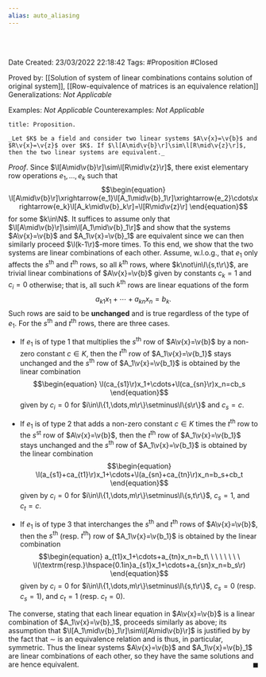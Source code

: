 ```yaml
---
alias: auto_aliasing
---
```


<br />
<br />

Date Created: 23/03/2022 22:18:42
Tags: #Proposition #Closed 

Proved by: [[Solution of system of linear combinations contains solution of original system]], [[Row-equivalence of matrices is an equivalence relation]]
Generalizations: _Not Applicable_

Examples: _Not Applicable_
Counterexamples: _Not Applicable_

``` ad-Proposition
title: Proposition.

_Let $K$ be a field and consider two linear systems $A\v{x}=\v{b}$ and $R\v{x}=\v{z}$ over $K$. If $\l[A\mid\v{b}\r]\sim\l[R\mid\v{z}\r]$, then the two linear systems are equivalent._

```

_Proof_. Since $\l[A\mid\v{b}\r]\sim\l[R\mid\v{z}\r]$, there exist elementary row operations $e_1,\dots,e_k$ such that
$$\begin{equation}
    \l[A\mid\v{b}\r]\xrightarrow{e_1}\l[A_1\mid\v{b}_1\r]\xrightarrow{e_2}\cdots\xrightarrow{e_k}\l[A_k\mid\v{b}_k\r]=\l[R\mid\v{z}\r]
\end{equation}$$
for some $k\in\N$. It suffices to assume only that $\l[A\mid\v{b}\r]\sim\l[A_1\mid\v{b}_1\r]$ and show that the systems $A\v{x}=\v{b}$ and $A_1\v{x}=\v{b}_1$ are equivalent since we can then similarly proceed $\l(k-1\r)$-more times. To this end, we show that the two systems are linear combinations of each other. Assume, w.l.o.g., that $e_1$ only affects the $s^\textrm{th}$ and $t^\textrm{th}$ rows, so all $k^\textrm{th}$ rows, where $k\not\in\l\{s,t\r\}$, are trivial linear combinations of $A\v{x}=\v{b}$ given by constants $c_k=1$ and $c_i=0$ otherwise; that is, all such $k^\textrm{th}$ rows are linear equations of the form
$$\begin{equation}
    a_{k1}x_1+\cdots+a_{kn}x_n=b_k.
\end{equation}$$
Such rows are said to be **unchanged** and is true regardless of the type of $e_1$. For the $s^\textrm{th}$ and $t^\textrm{th}$ rows, there are three cases.
* If $e_1$ is of type 1 that multiplies the $s^\textrm{th}$ row of $A\v{x}=\v{b}$ by a non-zero constant $c\in K$, then the $t^\textrm{th}$ row of $A_1\v{x}=\v{b_1}$ stays unchanged and the $s^\textrm{th}$ row of $A_1\v{x}=\v{b_1}$ is obtained by the linear combination
$$\begin{equation}
    \l(ca_{s1}\r)x_1+\cdots+\l(ca_{sn}\r)x_n=cb_s
\end{equation}$$
given by $c_i=0$ for $i\in\l\{1,\dots,m\r\}\setminus\l\{s\r\}$ and $c_s=c$.

* If $e_1$ is of type 2 that adds a non-zero constant $c\in K$ times the $t^\textrm{th}$ row to the $s^\textrm{st}$ row of $A\v{x}=\v{b}$, then the $t^\textrm{th}$ row of $A_1\v{x}=\v{b_1}$ stays unchanged and the $s^\textrm{th}$ row of $A_1\v{x}=\v{b_1}$ is obtained by the linear combination
$$\begin{equation}
    \l(a_{s1}+ca_{t1}\r)x_1+\cdots+\l(a_{sn}+ca_{tn}\r)x_n=b_s+cb_t
\end{equation}$$
given by $c_i=0$ for $i\in\l\{1,\dots,m\r\}\setminus\l\{s,t\r\}$, $c_s=1$, and $c_t=c$.

* If $e_1$ is of type 3 that interchanges the $s^\textrm{th}$ and $t^\textrm{th}$ rows of $A\v{x}=\v{b}$, then the $s^\textrm{th}$ (resp. $t^\textrm{th}$) row of $A_1\v{x}=\v{b_1}$ is obtained by the linear combination
$$\begin{equation}
    a_{t1}x_1+\cdots+a_{tn}x_n=b_t\ \ \ \ \ \ \ \ \l(\textrm{resp.}\hspace{0.1in}a_{s1}x_1+\cdots+a_{sn}x_n=b_s\r)
\end{equation}$$
given by $c_i=0$ for $i\in\l\{1,\dots,m\r\}\setminus\l\{s,t\r\}$, $c_s=0$ (resp. $c_s=1$), and $c_t=1$ (resp. $c_t=0$).

The converse, stating that each linear equation in $A\v{x}=\v{b}$ is a linear combination of $A_1\v{x}=\v{b}_1$, proceeds similarly as above; its assumption that $\l[A_1\mid\v{b}_1\r]\sim\l[A\mid\v{b}\r]$ is justified by by the fact that $\sim$ is an equivalence relation and is thus, in particular, symmetric. Thus the linear systems $A\v{x}=\v{b}$ and $A_1\v{x}=\v{b}_1$ are linear combinations of each other, so they have the same solutions and are hence equivalent.<span style="float:right;">$\blacksquare$</span>
